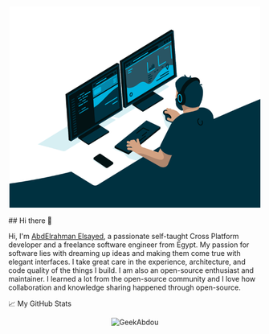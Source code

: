 <p align="center">

   <img src="https://raw.githubusercontent.com/GeekAbdou/GeekAbdou/main/code.gif" alt="programmer" width="500" height="400">
   
   <!-- <img src=" https://user-images.githubusercontent.com/43186742/103647974-ce378100-4f64-11eb-8c84-086bf7c62819.gif" alt="programmer" width="500" height="400"> -->
 
  
</p>
## Hi there 👋

Hi, I'm [AbdElrahman Elsayed](https://www.linkedin.com/in/geekabdo/), a passionate self-taught Cross Platform developer and a freelance software engineer from Egypt. My passion for software lies with dreaming up ideas and making them come true with elegant interfaces. I take great care in the experience, architecture, and code quality of the things I build.
I am also an open-source enthusiast and maintainer. I learned a lot from the open-source community and I love how collaboration and knowledge sharing happened through open-source.



📈 My GitHub Stats

<p align="center"> <img src="https://github-readme-stats.vercel.app/api?username=GeekAbdou&show_icons=true&theme=gotham" alt="GeekAbdou" />

